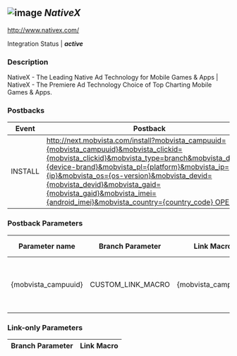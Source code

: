 ## ![image](https://cdn.branch.io/branch-assets/ad-partner-manager/nativex-logo2-300x130-1493132886101.png)	***NativeX***
http://www.nativex.com/

Integration Status |  ***active***

###  Description
NativeX - The Leading Native Ad Technology for Mobile Games & Apps | NativeX - The Premiere Ad Technology Choice of Top Charting Mobile Games & Apps.

### Postbacks
Event | Postback
--- | ---
INSTALL | http://next.mobvista.com/install?mobvista_campuuid={mobvista_campuuid}&mobvista_clickid={mobvista_clickid}&mobvista_type=branch&mobvista_device={device-brand}&mobvista_pl={platform}&mobvista_ip={ip}&mobvista_os={os-version}&mobvista_devid={mobvista_devid}&mobvista_gaid={mobvista_gaid}&mobvista_imei={android_imei}&mobvista_country={country_code} OPEN | http://stat.mobvista.com/event?mobvista_campuuid={mobvista_campuuid}&mobvista_clickid={mobvista_clickid}&mobvista_ip={ip}&mobvista_devid={mobvista_devid}&mobvista_gaid={mobvista_gaid}&mobvista_type=branch&event_name={eventName}&event_value={eventValue}&event_time={eventTime}&app_version={app_version}&mobvista_country={country_code}&mobvista_brand={device_brand}&mobvista_language={language}&event_type={event_type}

### Postback Parameters
Parameter name | Branch Parameter | Link Macro | Dashboard Label | Webhook Template | Required | Description
--- | --- | --- | --- | --- | --- | --- 
{mobvista_campuuid} | CUSTOM_LINK_MACRO | {mobvista_campuuid} |  | {mobvista_campuuid} | false | The mobvista_campuuid value passed under parameter mobvista_campuuid {mobvista_clickid} | CLICK_ID | {mobvista_clickid} |  | null | false | The mobvista_clickid value passed under parameter mobvista_clickid {device-brand} | DEVICE_MODEL |  |  | null | false | Device Model {platform} | OS |  |  | null | false | Device Platform {ip} | IP_ADDRESS |  |  | null | false | IP address of device {os-version} | OS_VERSION |  |  | null | false | Mobile OS version {mobvista_devid} | OS_DEVICE_ID |  |  | null | false | IDFA/AAID {mobvista_gaid} | AAID | {mobvista_gaid} |  | null | false | AAID {android_imei} | CUSTOM_EVENT_METADATA |  |  | ${(android_imei)!} | false | Android | Imei value of device IOS | null {country_code} | COUNTRY |  |  | null | false | Country {eventName} | EVENT_NAME |  |  | null | false | The name of the event {eventValue} | CUSTOM_EVENT_METADATA |  |  | ${(eventValue)!} | false | The value of the event {eventTime} | EVENT_TIMESTAMP |  |  | null | false | TimeStamp of event {app_version} | APP_VERSION |  |  | null | false | App Version {device_brand} | DEVICE_MODEL |  |  | null | false | Device Model {language} | LANGUAGE |  |  | null | false | Language {event_type} | EVENT_NAME |  |  | null | false | The type of the event

### Link-only Parameters
Branch Parameter | Link Macro
--- | ---




